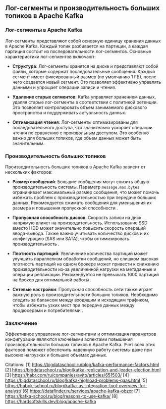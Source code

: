 ## Лог-сегменты и производительность больших топиков в Apache Kafka

### **Лог-сегменты в Apache Kafka**

Лог-сегменты представляют собой основную единицу хранения данных в Apache Kafka. Каждый топик разбивается на партиции, а каждая партиция состоит из последовательности лог-сегментов. Основные характеристики лог-сегментов включают:

- **Структура**: Лог-сегменты хранятся на диске и представляют собой файлы, которые содержат последовательные сообщения. Каждый сегмент имеет фиксированный размер (по умолчанию 1 ГБ), после чего создается новый сегмент. Это позволяет эффективно управлять данными и упрощает операции записи и чтения.

- **Удаление старых сегментов**: Kafka управляет хранением данных, удаляя старые лог-сегменты в соответствии с политикой ретенции. Это позволяет контролировать объем занимаемого дискового пространства и поддерживать актуальность данных.

- **Оптимизация чтения**: Лог-сегменты оптимизированы для последовательного доступа, что значительно ускоряет операции чтения по сравнению с произвольным доступом. Это особенно важно для больших топиков, где объем данных может быть значительным.

### **Производительность больших топиков**

Производительность больших топиков в Apache Kafka зависит от нескольких факторов:

- **Размер сообщений**: Большие сообщения могут снизить общую производительность системы. Параметр `message.max.bytes` ограничивает максимальный размер сообщения, что может помочь избежать проблем с производительностью при передаче больших данных. Рекомендуется сжимать сообщения для уменьшения их размера и повышения пропускной способности .

- **Пропускная способность дисков**: Скорость записи на диск напрямую влияет на производительность. Использование SSD вместо HDD может значительно повысить скорость операций ввода-вывода. Также важно учитывать количество дисков и их конфигурацию (SAS или SATA), чтобы оптимизировать производительность .

- **Плотность партиций**: Увеличение количества партиций может улучшить параллелизм обработки сообщений, но слишком высокая плотность партиций на одном брокере может привести к снижению производительности из-за увеличенной нагрузки на метаданные и операции репликации. Рекомендуется не превышать 1000 партиций на брокер для оптимальной работы .

- **Сетевые настройки**: Пропускная способность сети также играет важную роль в производительности больших топиков. Необходимо следить за балансом между входящим и исходящим трафиком, чтобы избежать узких мест при передаче данных между продюсерами и потребителями .

### **Заключение**

Эффективное управление лог-сегментами и оптимизация параметров конфигурации являются ключевыми аспектами повышения производительности больших топиков в Apache Kafka. Учет всех этих факторов поможет обеспечить надежную работу системы даже при высоких нагрузках и больших объемах данных.

Citations:
[1] https://bigdataschool.ru/blog/kafka-performance-factors.html
[2] https://bigdataschool.ru/blog/kafka-replication-and-leader-election.html
[3] https://habr.com/ru/companies/avito/articles/651503/
[4] https://bigdataschool.ru/blog/kafka-highload-problems-qaas.html
[5] https://babok-school.ru/blog/kafka-as-integration-tool-overview-for-analyst/
[6] https://datafinder.ru/services/apache-kafka-obzor
[7] https://kafka-school.ru/blog/reasons-to-use-kafka/
[8] https://hardsoftskills.dev/blog/apache-kafka